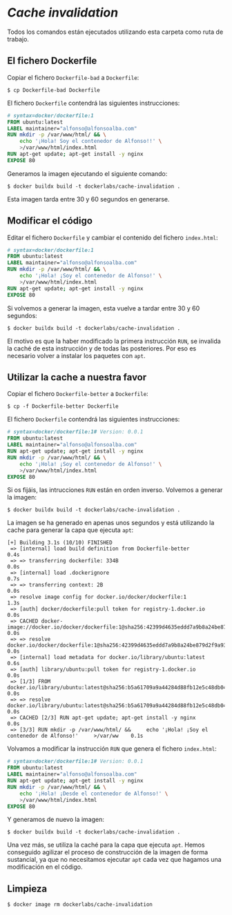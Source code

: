 # _Cache invalidation_

Todos los comandos están ejecutados utilizando esta carpeta como ruta de trabajo.


## El fichero Dockerfile

Copiar el fichero `Dockerfile-bad` a `Dockerfile`:

```shell
$ cp Dockerfile-bad Dockerfile
```

El fichero `Dockerfile` contendrá las siguientes instrucciones:

```Dockerfile
# syntax=docker/dockerfile:1
FROM ubuntu:latest
LABEL maintainer="alfonso@alfonsoalba.com"
RUN mkdir -p /var/www/html/ && \
    echo '¡Hola! Soy el contenedor de Alfonso!!' \
    >/var/www/html/index.html
RUN apt-get update; apt-get install -y nginx
EXPOSE 80
```

Generamos la imagen ejecutando el siguiente comando:

 ```shell
$ docker buildx build -t dockerlabs/cache-invalidation .
 ```

 Esta imagen tarda entre 30 y 60 segundos en generarse.

 ## Modificar el código

 Editar el fichero `Dockerfile` y cambiar el contenido del fichero `index.html`:

```Dockerfile
# syntax=docker/dockerfile:1
FROM ubuntu:latest
LABEL maintainer="alfonso@alfonsoalba.com"
RUN mkdir -p /var/www/html/ && \
    echo '¡Hola! ¡Soy el contenedor de Alfonso!' \
    >/var/www/html/index.html
RUN apt-get update; apt-get install -y nginx
EXPOSE 80
```

Si volvemos a generar la imagen, esta vuelve a tardar entre 30 y 60 segundos:

 ```shell
$ docker buildx build -t dockerlabs/cache-invalidation .
 ```

 El motivo es que la haber modificado la primera instrucción `RUN`, se invalida
 la caché de esta instrucción y de todas las posteriores. Por eso es necesario
 volver a instalar los paquetes con `apt`.

## Utilizar la cache a nuestra favor

Copiar el fichero `Dockerfile-better` a `Dockerfile`:

```shell
$ cp -f Dockerfile-better Dockerfile
```

El fichero `Dockerfile` contendrá las siguientes instrucciones:

```Dockerfile
# syntax=docker/dockerfile:1# Version: 0.0.1
FROM ubuntu:latest
LABEL maintainer="alfonso@alfonsoalba.com"
RUN apt-get update; apt-get install -y nginx
RUN mkdir -p /var/www/html/ && \
    echo '¡Hola! ¡Soy el contenedor de Alfonso!' \
    >/var/www/html/index.html
EXPOSE 80
```

Si os fijáis, las intrucciones `RUN` están en orden inverso. Volvemos a generar la imagen:

```shell
$ docker buildx build -t dockerlabs/cache-invalidation .
```

La imagen se ha generado en apenas unos segundos y está utilizando la cache para generar
la capa que ejecuta `apt`:

```shell
[+] Building 3.1s (10/10) FINISHED
 => [internal] load build definition from Dockerfile-better                                               0.4s
 => => transferring dockerfile: 334B                                                                      0.0s 
 => [internal] load .dockerignore                                                                         0.7s 
 => => transferring context: 2B                                                                           0.0s
 => resolve image config for docker.io/docker/dockerfile:1                                                1.3s
 => [auth] docker/dockerfile:pull token for registry-1.docker.io                                          0.0s
 => CACHED docker-image://docker.io/docker/dockerfile:1@sha256:42399d4635eddd7a9b8a24be879d2f9a930d0ed04  0.0s
 => => resolve docker.io/docker/dockerfile:1@sha256:42399d4635eddd7a9b8a24be879d2f9a930d0ed040a61324cfdf  0.0s 
 => [internal] load metadata for docker.io/library/ubuntu:latest                                          0.6s
 => [auth] library/ubuntu:pull token for registry-1.docker.io                                             0.0s
 => [1/3] FROM docker.io/library/ubuntu:latest@sha256:b5a61709a9a44284d88fb12e5c48db0409cfad5b69d4ff8224  0.0s
 => => resolve docker.io/library/ubuntu:latest@sha256:b5a61709a9a44284d88fb12e5c48db0409cfad5b69d4ff8224  0.0s 
 => CACHED [2/3] RUN apt-get update; apt-get install -y nginx                                             0.0s 
 => [3/3] RUN mkdir -p /var/www/html/ &&     echo '¡Hola! ¡Soy el contenedor de Alfonso!'     >/var/ww    0.1s 
```

Volvamos a modificar la instrucción `RUN` que genera el fichero `index.html`:

```Dockerfile
# syntax=docker/dockerfile:1# Version: 0.0.1
FROM ubuntu:latest
LABEL maintainer="alfonso@alfonsoalba.com"
RUN apt-get update; apt-get install -y nginx
RUN mkdir -p /var/www/html/ && \
    echo '¡Hola! ¡Desde el contenedor de Alfonso!' \
    >/var/www/html/index.html
EXPOSE 80
```

Y generamos de nuevo la imagen:

```shell
$ docker buildx build -t dockerlabs/cache-invalidation .
```

Una vez más, se utiliza la caché para la capa que ejecuta `apt`. Hemos conseguido agilizar el proceso
de construcción de la imagen de forma sustancial, ya que no necesitamos ejecutar `apt` cada
vez que hagamos una modificación en el código.

## Limpieza

```shell
$ docker image rm dockerlabs/cache-invalidation
```
